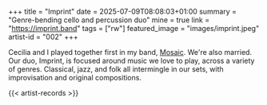 +++
title = "Imprint"
date = 2025-07-09T08:08:03+01:00
summary = "Genre-bending cello and percussion duo"
mine = true
link = "https://imprint.band"
tags = ["rw"]
featured_image = "images/imprint.jpeg"
artist-id = "002"
+++

Cecilia and I played together first in my band, [Mosaic](/projects/mosaic). We're also married. Our duo, Imprint, is focused around music we love to play, across a variety of genres. Classical, jazz, and folk all intermingle in our sets, with improvisation and original compositions. 

{{< artist-records >}}